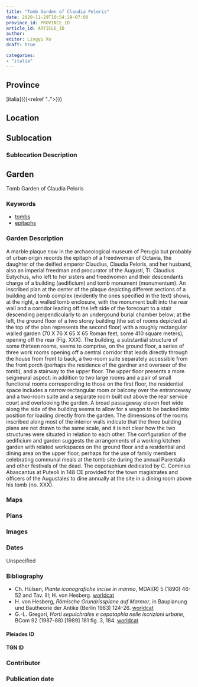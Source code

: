 ```yaml
---
title: "Tomb Garden of Claudia Peloris"
date: 2020-11-29T10:54:29-07:00
province_id: PROVINCE_ID
article_id: ARTICLE_ID
author:
editor: Lingyi Xu
draft: true

categories:
- "italia"
---
```


## Province
[italia]({{<relref "..">}})

## Location

<!--### Location Description-->

<!-- LEAVE THIS BLANK FOR NOW -->

## Sublocation

### Sublocation Description

## Garden

Tomb Garden of Claudia Peloris

### Keywords

- [tombs](http://vocab.getty.edu/page/aat/300005926)
- [epitaphs](http://vocab.getty.edu/page/aat/300028729)

### Garden Description
A marble plaque now in the archaeological museum of Perugia but probably of urban origin records the epitaph of a freedwoman of Octavia, the daughter of the deified emperor Claudius, Claudia Peloris, and her husband, also an imperial freedman and procurator of the Augusti,  Ti. Claudius Eutychus, who left to her sisters and freedwomen and their descendants charge of a building (aedificium) and tomb monument (monumentum). An inscribed plan at the center of the plaque depicting different sections of a building and tomb complex (evidently the ones specified in the text) shows, at the right, a walled tomb enclosure, with the monument built into the rear wall and a corridor leading off the left side of the forecourt to a stair descending perpendicularly to an undergound burial chamber below; at the left, the ground floor of a two storey building (the set of rooms depicted at the top of the plan represents the second floor) with a roughly rectangular walled garden (70 X 76 X 65 X 65 Roman feet, some 410 square meters), opening off the rear (Fig. XXX).
The building, a substantial structure of some thirteen rooms, seems to comprise, on the ground floor, a series of three work rooms opening off a central corridor that leads directly through the house from front to back, a two-room suite separately accessible from the front porch (perhaps the residence of the gardner and overseer of the tomb), and a stairway to the upper floor. The upper floor presents a more seigneural aspect: in addition to two large rooms and a pair of small functional rooms corresponding to those on the first floor, the residential space includes a narrow rectangular room or balcony over the entranceway and a two-room suite and a separate room built out above the rear service court and overlooking the garden. A broad passageway eleven feet wide along the side of the building seems to allow for a wagon to be backed into position for loading directly from the garden. The dimensions of the rooms inscribed along most of the interior walls indicate that the three building plans are not drawn to the same scale, and it is not clear how the two structures   were situated in relation to each other. The configuration of the aedificium and garden suggests the arrangements of a working kitchen garden with related workspaces on the ground floor and a residential and dining area on the upper floor, perhaps for the use of family members celebrating communal meals at the tomb site during the annual Parentalia and other festivals of the dead. The cepotaphium  dedicated by C. Cominius Abascantus at Puteoli in 148 CE provided for the town magistrates and officers of the Augustales to dine annually at the site in a dining room above his tomb (no. XXX).

### Maps

<!--
{{< figure src="IMG_URL" alt="ALT_TEXT" title="CAPTION" >}}
-->

### Plans

### Images

### Dates
Unspecified

### Bibliography
- Ch. Hülsen, *Piante iconografiche incise in marmo*, MDAI(R) 5 (1890) 46-52 and Tav. III; H. von Hesberg. [worldcat](https://www.worldcat.org/title/piante-iconografiche-incise-in-marmo/oclc/901880248&referer=brief_results)
- H. von Hesberg, *Römische Grundrissplane auf Marmor*, in Bauplanung und Bautheorie der Antike (Berlin 1983) 124-26. [worldcat](https://www.worldcat.org/title/bauplanung-und-bautheorie-der-antike/oclc/801974522&referer=brief_results)
- G.-L. Gregori, *Horti sepulchrales e cepotaphia nelle iscrizioni urbane*, BCom 92 (1987-88) [1989] 181 fig. 3, 184. [worldcat](https://www.worldcat.org/title/horti-sepulchrales-e-cepotaphia-nelle-iscrizioni-urbane/oclc/886794800&referer=brief_results)

<!--#### Periodo ID-->

<!-- [PERIODO_ID](https://pleiades.stoa.org/places/PLEIADES_ID) -->

#### Pleiades ID

#### TGN ID

### Contributor

### Publication date

<!--### Related articles-->

<!-- Links to other related articles. Leave blank for now -->